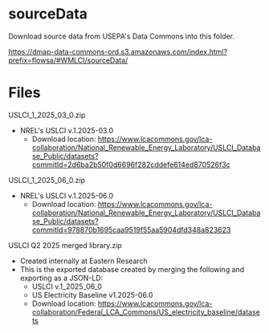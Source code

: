 # sourceData

Download source data from USEPA's Data Commons into this folder.

https://dmap-data-commons-ord.s3.amazonaws.com/index.html?prefix=flowsa/#WMLCI/sourceData/

# Files

USLCI_1_2025_03_0.zip
- NREL's USLCI v.1.2025-03.0
  - Download location: https://www.lcacommons.gov/lca-collaboration/National_Renewable_Energy_Laboratory/USLCI_Database_Public/datasets?commitId=2d6ba2b50f0d6696f282cddefe614ed870526f3c


USLCI_1_2025_06_0.zip
- NREL's USLCI v.1.2025-06.0
  - Download location: https://www.lcacommons.gov/lca-collaboration/National_Renewable_Energy_Laboratory/USLCI_Database_Public/datasets?commitId=978870b1695caa9519f55aa5904dfd348a823623


USLCI Q2 2025 merged library.zip
- Created internally at Eastern Research 
- This is the exported database created by merging the following and exporting as a JSON-LD:
  -  USLCI v.1_2025_06_0 
  -  US Electricity Baseline v1.2025-06.0
    - Download location: https://www.lcacommons.gov/lca-collaboration/Federal_LCA_Commons/US_electricity_baseline/datasets  



